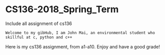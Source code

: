 # CS136-2018_Spring_Term
Include all assignment of cs136

    Welcome to my gibHub, I am John Mai, an environmental student who skillful at c, python and c++
    
 Here is my cs136 assignment, from a1-a10. Enjoy and have a good grade!
